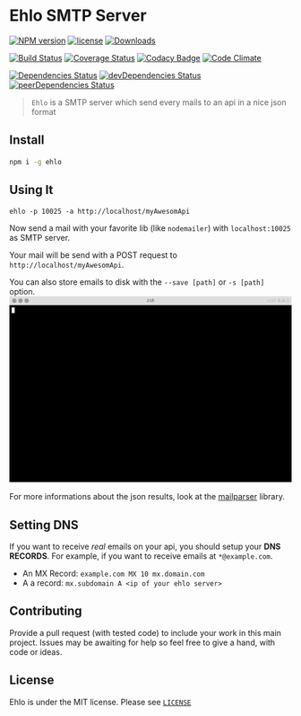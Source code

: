 # Ehlo SMTP Server

[![NPM version](https://img.shields.io/npm/v/ehlo.svg?style=flat-square)](https://npmjs.org/package/ehlo)
[![license](https://img.shields.io/npm/l/ehlo.svg?style=flat-square)](http://opensource.org/licenses/MIT)
[![Downloads](https://img.shields.io/npm/dm/ehlo.svg?style=flat-square)](https://npmjs.org/package/ehlo)

[![Build Status](https://img.shields.io/travis/ehlo-io/ehlo.svg?style=flat-square)](https://travis-ci.org/ehlo-io/ehlo)
[![Coverage Status](https://img.shields.io/coveralls/ehlo-io/ehlo.svg?style=flat-square)](https://coveralls.io/r/ehlo-io/ehlo?branch=master)
[![Codacy Badge](https://img.shields.io/codacy/ba83ed6ee04c4eb2b40131d68b12bcff.svg?style=flat-square)](https://www.codacy.com/public/ehlo-io/ehlo.git)
[![Code Climate](https://img.shields.io/codeclimate/github/ehlo-io/ehlo.svg?style=flat-square)](https://codeclimate.com/github/ehlo-io/ehlo)

[![Dependencies Status](https://img.shields.io/david/ehlo-io/ehlo.svg?style=flat-square)](https://david-dm.org/ehlo-io/ehlo) 
[![devDependencies Status](https://img.shields.io/david/dev/ehlo-io/ehlo.svg?style=flat-square)](https://david-dm.org/ehlo-io/ehlo#info=devDependencies)
[![peerDependencies Status](https://img.shields.io/david/peer/ehlo-io/ehlo.svg?style=flat-square)](https:/david-dm.org/ehlo-io/ehlo#info=peerDependencies)

> `Ehlo` is a SMTP server which send every mails to an api in a nice json format

## Install

```bash
npm i -g ehlo
```

## Using It
```
ehlo -p 10025 -a http://localhost/myAwesomApi
```

Now send a mail with your favorite lib (like `nodemailer`) with `localhost:10025` as SMTP server.

Your mail will be send with a POST request to `http://localhost/myAwesomApi`.

You can also store emails to disk with the `--save [path]` or `-s [path]` option.
![Demo](save.gif)

For more informations about the json results, look at the [mailparser](https://github.com/andris9/mailparser) library.

## Setting DNS
If you want to receive *real* emails on your api, you should setup your **DNS RECORDS**.
For example, if you want to receive emails at `*@example.com`.

- An MX Record: `example.com MX 10 mx.domain.com`
- A a record: `mx.subdomain A <ip of your ehlo server>`

## Contributing

Provide a pull request (with tested code) to include your work in this main project. Issues may be awaiting for help so feel free to give a hand, with code or ideas.

## License
Ehlo is under the MIT license. Please see 
[`LICENSE`](LICENSE)
